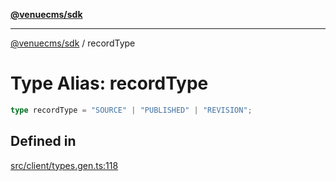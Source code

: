 [**@venuecms/sdk**](../Index.md)

***

[@venuecms/sdk](../Index.md) / recordType

# Type Alias: recordType

```ts
type recordType = "SOURCE" | "PUBLISHED" | "REVISION";
```

## Defined in

[src/client/types.gen.ts:118](https://github.com/venuecms/sdk/blob/32df3b17009bdabf1585f0511b8fa69e1587fc03/src/client/types.gen.ts#L118)
